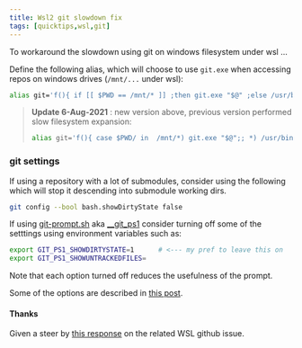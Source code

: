 ```yaml
---
title: Wsl2 git slowdown fix
tags: [quicktips,wsl,git]
---
```

To workaround the slowdown using git on windows filesystem under wsl ...

<!--more-->

Define the following alias, which will choose to use `git.exe` when accessing
repos on windows drives (`/mnt/...` under wsl):

```bash
alias git='f(){ if [[ $PWD == /mnt/* ]] ;then git.exe "$@" ;else /usr/bin/git "$@" ;fi }; f'
```

> **Update 6-Aug-2021** : 
> new version above, previous version performed slow filesystem expansion:
>
> ```bash
> alias git='f(){ case $PWD/ in  /mnt/*) git.exe "$@";; *) /usr/bin/git "$@";; esac }; f'
> ```

### git settings

If using a repository with a lot of submodules, consider using the following
which will stop it descending into submodule working dirs.

```bash
git config --bool bash.showDirtyState false
```

If using [git-prompt.sh](https://github.com/git/git/blob/master/contrib/completion/git-prompt.sh)
 aka [__git_ps1](https://github.com/git/git/blob/master/contrib/completion/git-prompt.sh)
consider turning off some of the setttings using environment variables such as:
```bash
export GIT_PS1_SHOWDIRTYSTATE=1      # <--- my pref to leave this on
export GIT_PS1_SHOWUNTRACKEDFILES=
```

Note that each option turned off reduces the usefulness of the prompt.  

Some of the options are described in [this post](https://mjswensen.com/blog/git-status-prompt-options/).

#### Thanks

Given a steer by [this response](https://github.com/microsoft/WSL/issues/4401#issuecomment-670080585)
on the related WSL github issue.
